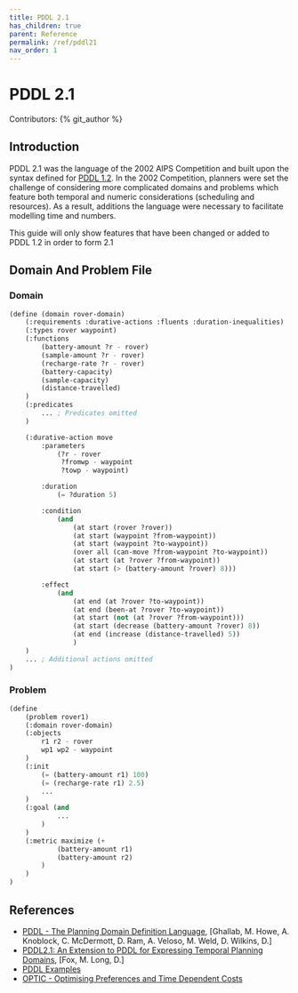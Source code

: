 ```yaml
---
title: PDDL 2.1
has_children: true
parent: Reference
permalink: /ref/pddl21
nav_order: 1
---
```

# PDDL 2.1

Contributors: {% git_author %}

## Introduction

PDDL 2.1 was the language of the 2002 AIPS Competition and built upon the syntax defined for [PDDL 1.2](../pddl). In the 2002 Competition, planners were set the challenge of considering more complicated domains and problems which feature both temporal and numeric considerations (scheduling and resources). As a result, additions the language were necessary to facilitate modelling time and numbers.

This guide will only show features that have been changed or added to PDDL 1.2 in order to form 2.1

## Domain And Problem File

### Domain

```cl
(define (domain rover-domain)
    (:requirements :durative-actions :fluents :duration-inequalities)
    (:types rover waypoint)
    (:functions
        (battery-amount ?r - rover)
        (sample-amount ?r - rover)
        (recharge-rate ?r - rover)
        (battery-capacity)
        (sample-capacity)
        (distance-travelled)
    )
    (:predicates
        ... ; Predicates omitted
	)

    (:durative-action move
        :parameters
            (?r - rover
             ?fromwp - waypoint
             ?towp - waypoint)

        :duration
            (= ?duration 5)

        :condition
	        (and
	            (at start (rover ?rover))
	            (at start (waypoint ?from-waypoint))
	            (at start (waypoint ?to-waypoint))
	            (over all (can-move ?from-waypoint ?to-waypoint))
	            (at start (at ?rover ?from-waypoint))
	            (at start (> (battery-amount ?rover) 8)))

        :effect
	        (and
	            (at end (at ?rover ?to-waypoint))
	            (at end (been-at ?rover ?to-waypoint))
	            (at start (not (at ?rover ?from-waypoint)))
	            (at start (decrease (battery-amount ?rover) 8))
                (at end (increase (distance-travelled) 5))
                )
	)
    ... ; Additional actions omitted
)
```

### Problem

```cl
(define
    (problem rover1)
    (:domain rover-domain)
    (:objects
        r1 r2 - rover
        wp1 wp2 - waypoint
    )
    (:init
        (= (battery-amount r1) 100)
        (= (recharge-rate r1) 2.5)
        ...
    )
    (:goal (and
            ...
        )
    )
    (:metric maximize (+
            (battery-amount r1)
            (battery-amount r2)
        )
    )
)
```

## References

- [PDDL - The Planning Domain Definition Language](http://www.cs.cmu.edu/~mmv/planning/readings/98aips-PDDL.pdf), [Ghallab, M. Howe, A. Knoblock, C. McDermott, D. Ram, A. Veloso, M. Weld, D. Wilkins, D.]
- [PDDL2.1: An Extension to PDDL for Expressing Temporal Planning Domains](https://jair.org/index.php/jair/article/view/10352/24759), [Fox, M. Long, D.]
- [PDDL Examples](https://github.com/yarox/pddl-examples)
- [OPTIC - Optimising Preferences and Time Dependent Costs](https://nms.kcl.ac.uk/planning/software/optic.html)
